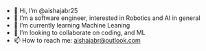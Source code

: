 - 👋 Hi, I’m @aishajabr25
- 👀 I’m a software engineer, interested in Robotics and AI in general
- 🌱 I’m currently learning Machine Leaning 
- 💞️ I’m looking to collaborate on coding, and ML
- 📫 How to reach me: aishajabr@outlook.com

<!---
aishajabr25/aishajabr25 is a ✨ special ✨ repository because its `README.md` (this file) appears on your GitHub profile.
You can click the Preview link to take a look at your changes.
--->
